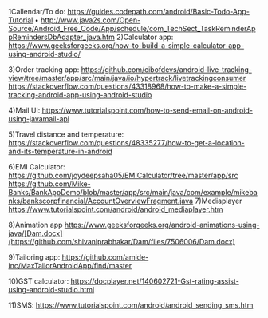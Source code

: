 1Callendar/To do:
https://guides.codepath.com/android/Basic-Todo-App-Tutorial • http://www.java2s.com/Open-Source/Android_Free_Code/App/schedule/com_TechSect_TaskReminderAppRemindersDbAdapter_java.htm
2)Calculator app: https://www.geeksforgeeks.org/how-to-build-a-simple-calculator-app-using-android-studio/

3)Order tracking app: https://github.com/cibofdevs/android-live-tracking-view/tree/master/app/src/main/java/io/hypertrack/livetrackingconsumer https://stackoverflow.com/questions/43318968/how-to-make-a-simple-tracking-android-app-using-android-studio

4)Mail UI: https://www.tutorialspoint.com/how-to-send-email-on-android-using-javamail-api

5)Travel distance and temperature: https://stackoverflow.com/questions/48335277/how-to-get-a-location-and-its-temperature-in-android

6)EMI Calculator: https://github.com/joydeepsaha05/EMICalculator/tree/master/app/src https://github.com/Mike-Banks/BankAppDemo/blob/master/app/src/main/java/com/example/mikebanks/bankscorpfinancial/AccountOverviewFragment.java 7)Mediaplayer https://www.tutorialspoint.com/android/android_mediaplayer.htm

8)Animation app https://www.geeksforgeeks.org/android-animations-using-java/[Dam.docx](https://github.com/shivaniprabhakar/Dam/files/7506006/Dam.docx)

9)Tailoring app: https://github.com/amide-inc/MaxTailorAndroidApp/find/master

10)GST calculator: https://docplayer.net/140602721-Gst-rating-assist-using-android-studio.html

11)SMS: https://www.tutorialspoint.com/android/android_sending_sms.htm
